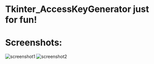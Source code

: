 ﻿# Tkinter_AccessKeyGenerator just for fun!
 
# Screenshots:
![screenshot1](https://github.com/user-attachments/assets/8fdd41ee-c0d3-489d-b566-614a88b5b236)
![screenshot2](https://github.com/user-attachments/assets/657952e6-9f13-4e5c-a994-9e3e4d43adde)
